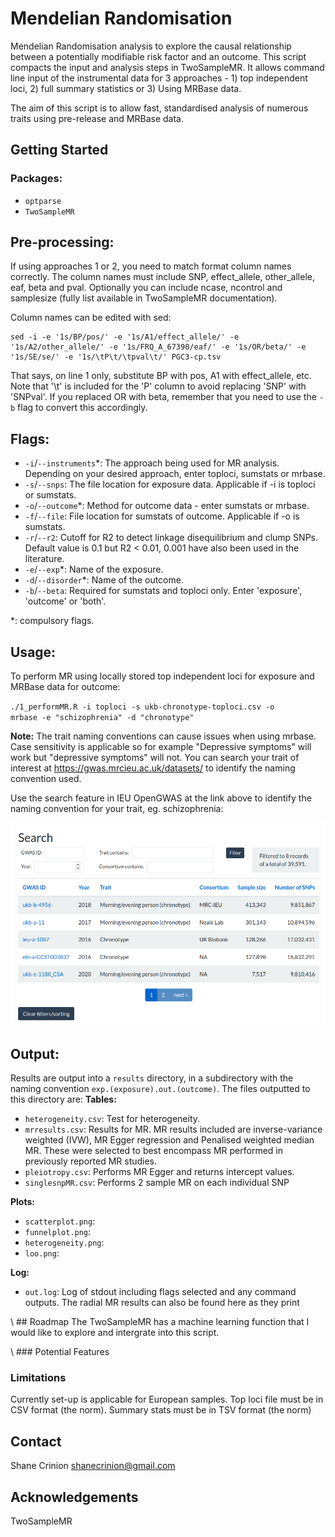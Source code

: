 # Mendelian Randomisation
Mendelian Randomisation analysis to explore the causal relationship between a potentially modifiable risk factor and an outcome. This script compacts the input and analysis steps in TwoSampleMR. It allows command line input of the instrumental data for 3 approaches - 1) top independent loci, 2) full summary statistics or 3) Using MRBase data. 

The aim of this script is to allow fast, standardised analysis of numerous traits using pre-release and MRBase data.


<!-- GETTING STARTED -->
## Getting Started
### Packages:
- <code>optparse</code>
- <code>TwoSampleMR</code>

## Pre-processing:
If using approaches 1 or 2, you need to match format column names correctly. The column names must include SNP, effect_allele, other_allele, eaf, beta and pval. Optionally you can include ncase, ncontrol and samplesize (fully list available in TwoSampleMR documentation). 

Column names can be edited with sed:

	sed -i -e '1s/BP/pos/' -e '1s/A1/effect_allele/' -e '1s/A2/other_allele/' -e '1s/FRQ_A_67390/eaf/' -e '1s/OR/beta/' -e '1s/SE/se/' -e '1s/\tP\t/\tpval\t/' PGC3-cp.tsv

That says, on line 1 only, substitute BP with pos, A1 with effect_allele, etc. Note that '\t' is included for the 'P' column to avoid replacing 'SNP' with 'SNPval'. If you replaced OR with beta, remember that you need to use the <code>-b</code> flag to convert this accordingly. 

<!-- USAGE EXAMPLES -->
## Flags:
- <code>-i</code>/<code>--instruments</code>\*:  The approach being used for MR analysis. Depending on your desired approach, enter toploci, sumstats or mrbase.  
- <code>-s</code>/<code>--snps</code>: The file location for exposure data. Applicable if </code>-i</code> is toploci or sumstats.
- <code>-o</code>/<code>--outcome</code>\*: Method for outcome data - enter sumstats or mrbase.
- <code>-f</code>/<code>--file</code>: File location for sumstats of outcome. Applicable if -o is sumstats. 
- <code>-r</code>/<code>--r2</code>: Cutoff for R2 to detect linkage disequilibrium and clump SNPs. Default value is 0.1 but R2 < 0.01, 0.001 have also been used in the literature.
- <code>-e</code>/<code>--exp</code>\*: Name of the exposure.
- <code>-d</code>/<code>--disorder</code>\*: Name of the outcome.
- <code>-b</code>/<code>--beta</code>\: Required for sumstats and toploci only. Enter 'exposure', 'outcome' or 'both'.

\*: compulsory flags.

## Usage:

To perform MR using locally stored top independent loci for exposure and MRBase data for outcome: 

<code>./1_performMR.R  -i toploci -s ukb-chronotype-toploci.csv -o mrbase -e "schizophrenia" -d "chronotype" </code> 

<b>Note:</b> The trait naming conventions can cause issues when using mrbase. Case sensitivity is applicable so for example "Depressive symptoms" will work but "depressive symptoms" will not. You can search your trait of interest at https://gwas.mrcieu.ac.uk/datasets/ to identify the naming convention used.

Use the search feature in IEU OpenGWAS at the link above to identify the naming convention for your trait, eg. schizophrenia:

![Search](./img/GWAS_search.png)

## Output:
Results are output into a <code>results</code> directory, in a subdirectory with the naming convention <code>exp.(exposure).out.(outcome)</code>. The files outputted to this directory are:
<b>Tables:</b>
- <code>heterogeneity.csv</code>: Test for heterogeneity.  
- <code>mrresults.csv</code>: Results for MR. MR results included are inverse-variance weighted (IVW), MR Egger regression and Penalised weighted median MR. These were selected to best encompass MR performed in previously reported MR studies. 
- <code>pleiotropy.csv</code>: Performs MR Egger and returns intercept values.
- <code>singlesnpMR.csv</code>: Performs 2 sample MR on each individual SNP

<b>Plots:</b>
- <code>scatterplot.png</code>:  
- <code>funnelplot.png</code>: 
- <code>heterogeneity.png</code>:
- <code>loo.png</code>:

<b>Log:</b>
- <code>out.log</code>: Log of stdout including flags selected and any command outputs. The radial MR results can also be found here as they print


<!-- ROADMAP -->
\\ ## Roadmap
The TwoSampleMR has a machine learning function that I would like to explore and intergrate into this script.

\\ ### Potential Features

### Limitations 
Currently set-up is applicable for European samples.
Top loci file must be in CSV format (the norm).
Summary stats must be in TSV format (the norm)

<!-- CONTACT -->
## Contact
Shane Crinion
shanecrinion@gmail.com

<!-- ACKNOWLEDGEMENTS -->
## Acknowledgements
TwoSampleMR
